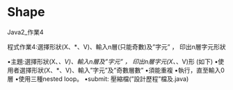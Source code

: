 # Shape
Java2_作業4

程式作業4:選擇形狀(X、*、V)、輸入n層(只能奇數)及”字元” ， 印出n層字元形狀

•主題:選擇形狀(X、*、V)、輸入n層及”字元” ， 印出n層字元(X、*、V)形 (如下)
•使用者選擇形狀(X、*、V)、輸入”字元”及”奇數層數”
•須能重複
•執行，直至輸入0層
•使用三種nested loop。
•submit: 壓縮檔(”設計歷程”檔及.java)

